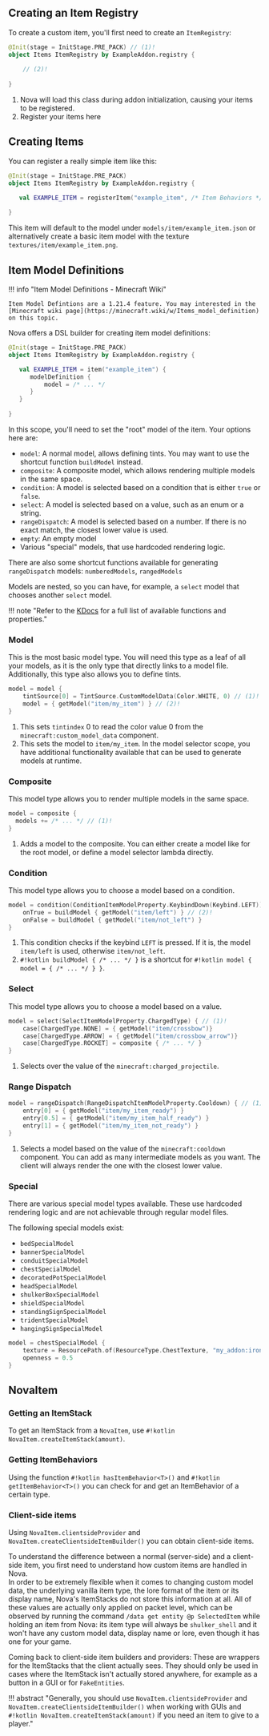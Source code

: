 ## Creating an Item Registry

To create a custom item, you'll first need to create an `ItemRegistry`:
```kotlin
@Init(stage = InitStage.PRE_PACK) // (1)! 
object Items ItemRegistry by ExampleAddon.registry {
    
    // (2)!
    
}
```

1. Nova will load this class during addon initialization, causing your items to be registered.
2. Register your items here

## Creating Items

You can register a really simple item like this:

```kotlin
@Init(stage = InitStage.PRE_PACK)
object Items ItemRegistry by ExampleAddon.registry {

   val EXAMPLE_ITEM = registerItem("example_item", /* Item Behaviors */)
   
}
```

This item will default to the model under `models/item/example_item.json` or alternatively create a basic item model
with the texture `textures/item/example_item.png`.

## Item Model Definitions

!!! info "Item Model Definitions - Minecraft Wiki"
    
    Item Model Defintions are a 1.21.4 feature. You may interested in the
    [Minecraft wiki page](https://minecraft.wiki/w/Items_model_definition) on this topic.

Nova offers a DSL builder for creating item model definitions:

```kotlin
@Init(stage = InitStage.PRE_PACK)
object Items ItemRegistry by ExampleAddon.registry {

   val EXAMPLE_ITEM = item("example_item") {
      modelDefinition {
          model = /* ... */
      }
   }
   
}
```

In this scope, you'll need to set the "root" model of the item.
Your options here are:

- `model`: A normal model, allows defining tints. You may want to use the shortcut function `buildModel` instead.
- `composite`: A composite model, which allows rendering multiple models in the same space.
- `condition`: A model is selected based on a condition that is either `true` or `false`.
- `select`: A model is selected based on a value, such as an enum or a string.
- `rangeDispatch`: A model is selected based on a number. If there is no exact match, the closest lower value is used.
- `empty`: An empty model
- Various "special" models, that use hardcoded rendering logic.

There are also some shortcut functions available for generating `rangeDispatch` models: `numberedModels`, `rangedModels`

Models are nested, so you can have, for example, a `select` model that chooses another `select` model.

!!! note "Refer to the [KDocs](TODO) for a full list of available functions and properties."

### Model

This is the most basic model type. You will need this type as a leaf of all your models, as it is the only
type that directly links to a model file. Additionally, this type also allows you to define tints.

```kotlin title="modelDefinition { }"
model = model {
    tintSource[0] = TintSource.CustomModelData(Color.WHITE, 0) // (1)!
    model = { getModel("item/my_item") } // (2)!
}
```

1. This sets `tintindex` 0 to read the color value 0 from the `minecraft:custom_model_data` component.
2. This sets the model to `item/my_item`. In the model selector scope, you have additional functionality available
   that can be used to generate models at runtime.

### Composite

This model type allows you to render multiple models in the same space.

```kotlin title="modelDefinition { }"
model = composite {
  models += /* ... */ // (1)!
}
```

1. Adds a model to the composite. You can either create a model like for the root model, or define a model selector
   lambda directly.

### Condition

This model type allows you to choose a model based on a condition.

```kotlin title="modelDefinition { }"
model = condition(ConditionItemModelProperty.KeybindDown(Keybind.LEFT)) { // (1)!
    onTrue = buildModel { getModel("item/left") } // (2)!
    onFalse = buildModel { getModel("item/not_left") }
}
```

1. This condition checks if the keybind `LEFT` is pressed. If it is, the model `item/left` is used, otherwise `item/not_left`.
2. `#!kotlin buildModel { /* ... */ }` is a shortcut for `#!kotlin model { model = { /* ... */ } }`.

### Select

This model type allows you to choose a model based on a value.

```kotlin title="modelDefinition { }"
model = select(SelectItemModelProperty.ChargedType) { // (1)!
    case[ChargedType.NONE] = { getModel("item/crossbow")}
    case[ChargedType.ARROW] = { getModel("item/crossbow_arrow")}
    case[ChargedType.ROCKET] = composite { /* ... */ }
}
```

1. Selects over the value of the `minecraft:charged_projectile`.

### Range Dispatch

```kotlin title="modelDefinition { }"
model = rangeDispatch(RangeDispatchItemModelProperty.Cooldown) { // (1)!
    entry[0] = { getModel("item/my_item_ready") }
    entry[0.5] = { getModel("item/my_item_half_ready") }
    entry[1] = { getModel("item/my_item_not_ready") }
}
```

1. Selects a model based on the value of the `minecraft:cooldown` component. You can add as many
   intermediate models as you want. The client will always render the one with the closest lower value.

### Special

There are various special model types available. These use hardcoded rendering logic and are not achievable through
regular model files.

The following special models exist:

- `bedSpecialModel`
- `bannerSpecialModel`
- `conduitSpecialModel`
- `chestSpecialModel`
- `decoratedPotSpecialModel`
- `headSpecialModel`
- `shulkerBoxSpecialModel`
- `shieldSpecialModel`
- `standingSignSpecialModel`
- `tridentSpecialModel`
- `hangingSignSpecialModel`

```kotlin title="modelDefinition { }"
model = chestSpecialModel {
    texture = ResourcePath.of(ResourceType.ChestTexture, "my_addon:iron_chest")
    openness = 0.5
}
```

## NovaItem

### Getting an ItemStack
To get an ItemStack from a `NovaItem`, use `#!kotlin NovaItem.createItemStack(amount)`.

### Getting ItemBehaviors
Using the function `#!kotlin hasItemBehavior<T>()` and `#!kotlin getItemBehavior<T>()` you can check for and get an ItemBehavior of
a certain type.

### Client-side items

Using `NovaItem.clientsideProvider` and `NovaItem.createClientsideItemBuilder()` you can obtain client-side items.

To understand the difference between a normal (server-side) and a client-side item, you first need to understand how custom
items are handled in Nova.  
In order to be extremely flexible when it comes to changing custom model data, the underlying vanilla item type, the lore
format of the item or its display name, Nova's ItemStacks do not store this information at all.
All of these values are actually only applied on packet level, which can be observed by running the command
`/data get entity @p SelectedItem` while holding an item from Nova: its item type will always be `shulker_shell` and it
won't have any custom model data, display name or lore, even though it has one for your game.

Coming back to client-side item builders and providers: These are wrappers for the ItemStacks that the client actually sees.
They should only be used in cases where the ItemStack isn't actually stored anywhere, for example as a button in a GUI
or for `FakeEntities`.

!!! abstract "Generally, you should use `NovaItem.clientsideProvider` and `NovaItem.createClientsideItemBuilder()` when working with GUIs and `#!kotlin NovaItem.createItemStack(amount)` if you need an item to give to a player."